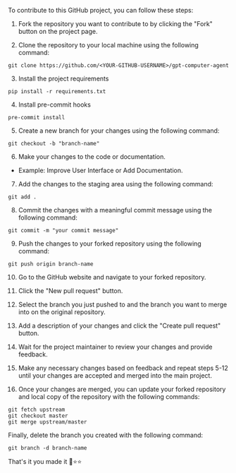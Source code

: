 
To contribute to this GitHub project, you can follow these steps:

1. Fork the repository you want to contribute to by clicking the "Fork" button on the project page.

2. Clone the repository to your local machine using the following command:

```
git clone https://github.com/<YOUR-GITHUB-USERNAME>/gpt-computer-agent
```
3. Install the project requirements
```
pip install -r requirements.txt
```
4. Install pre-commit hooks
```
pre-commit install
```
5. Create a new branch for your changes using the following command:

```
git checkout -b "branch-name"
```
6. Make your changes to the code or documentation.
- Example: Improve User Interface or Add Documentation.


7. Add the changes to the staging area using the following command:
```
git add .
```

8. Commit the changes with a meaningful commit message using the following command:
```
git commit -m "your commit message"
```
9. Push the changes to your forked repository using the following command:
```
git push origin branch-name
```
10. Go to the GitHub website and navigate to your forked repository.

11. Click the "New pull request" button.

12. Select the branch you just pushed to and the branch you want to merge into on the original repository.

13. Add a description of your changes and click the "Create pull request" button.

14. Wait for the project maintainer to review your changes and provide feedback.

15. Make any necessary changes based on feedback and repeat steps 5-12 until your changes are accepted and merged into the main project.

16. Once your changes are merged, you can update your forked repository and local copy of the repository with the following commands:

```
git fetch upstream
git checkout master
git merge upstream/master
```
Finally, delete the branch you created with the following command:
```
git branch -d branch-name
```
That's it you made it 🐣⭐⭐
